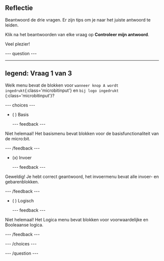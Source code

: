 ## Reflectie

Beantwoord de drie vragen. Er zijn tips om je naar het juiste antwoord te leiden.

Klik na het beantwoorden van elke vraag op **Controleer mijn antwoord**.

Veel plezier!

--- question ---

---
legend: Vraag 1 van 3
---

Welk menu bevat de blokken voor `wanneer knop A wordt ingedrukt`{:class='microbitinput'} en `bij logo ingedrukt `{:class='microbitinput'}?

--- choices ---

- ( ) Basis

  --- feedback ---

Niet helemaal! Het basismenu bevat blokken voor de basisfunctionaliteit van de micro:bit.

  --- /feedback ---

- (x) Invoer

  --- feedback ---

Geweldig! Je hebt correct geantwoord, het invoermenu bevat alle invoer- en gebarenblokken.

  --- /feedback ---

- ( ) Logisch

  --- feedback ---

Niet helemaal! Het Logica menu bevat blokken voor voorwaardelijke en Booleaanse logica.

  --- /feedback ---

--- /choices ---

--- /question ---